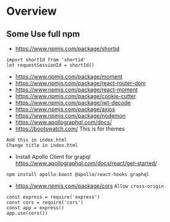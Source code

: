 # Overview
## Some Use full npm 
-   https://www.npmjs.com/package/shortid
```
import shortId from 'shortid'
let requestSessionId = shortId()
```
- https://www.npmjs.com/package/moment
- https://www.npmjs.com/package/react-router-dom
- https://www.npmjs.com/package/react-moment
- https://www.npmjs.com/package/cookie-cutter
- https://www.npmjs.com/package/jwt-decode
- https://www.npmjs.com/package/axios
- https://www.npmjs.com/package/nodemon
- https://www.apollographql.com/docs/
- https://bootswatch.com/  This is for themes
```
Add this in index.html
Change title in index.html
```
- Install Apollo Client for grapql https://www.apollographql.com/docs/react/get-started/
```
npm install apollo-boost @apollo/react-hooks graphql
```
- https://www.npmjs.com/package/cors  `Allow cross-origin`
```
const express = require('express')
const cors = require('cors')
const app = express()
app.use(cors())
```
